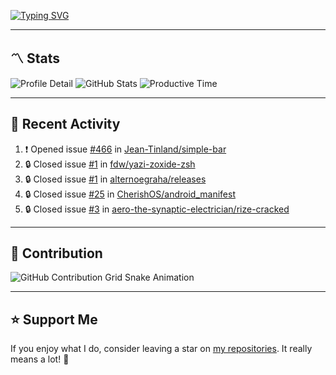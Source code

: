 [![Typing SVG](https://readme-typing-svg.demolab.com?font=&duration=2500&pause=100&center=true&vCenter=true&multiline=true&width=1000&height=60&lines=Hi+There!;Welcome+to+my+Github+profile+%F0%9F%91%8B)](https://git.io/typing-svg)

---

## 〽️ Stats

![Profile Detail](http://github-profile-summary-cards.vercel.app/api/cards/profile-details?username=phucleeuwu&theme=transparent)
![GitHub Stats](http://github-profile-summary-cards.vercel.app/api/cards/stats?username=phucleeuwu&theme=transparent)
![Productive Time](http://github-profile-summary-cards.vercel.app/api/cards/productive-time?username=phucleeuwu&theme=transparent&utcOffset=8)

---

## 📝 Recent Activity

<!--START_SECTION:activity-->
1. ❗ Opened issue [#466](https://github.com/Jean-Tinland/simple-bar/issues/466) in [Jean-Tinland/simple-bar](https://github.com/Jean-Tinland/simple-bar)
2. 🔒 Closed issue [#1](https://github.com/fdw/yazi-zoxide-zsh/issues/1) in [fdw/yazi-zoxide-zsh](https://github.com/fdw/yazi-zoxide-zsh)
3. 🔒 Closed issue [#1](https://github.com/alternoegraha/releases/issues/1) in [alternoegraha/releases](https://github.com/alternoegraha/releases)
4. 🔒 Closed issue [#25](https://github.com/CherishOS/android_manifest/issues/25) in [CherishOS/android_manifest](https://github.com/CherishOS/android_manifest)
5. 🔒 Closed issue [#3](https://github.com/aero-the-synaptic-electrician/rize-cracked/issues/3) in [aero-the-synaptic-electrician/rize-cracked](https://github.com/aero-the-synaptic-electrician/rize-cracked)
<!--END_SECTION:activity-->

<!--START_SECTION:waka-->

<!--END_SECTION:waka-->

---

## 🐍 Contribution

<picture>
  <source media="(prefers-color-scheme: dark)" srcset="https://raw.githubusercontent.com/phucleeuwu/phucleeuwu/output/github-contribution-grid-snake-dark.svg">
  <source media="(prefers-color-scheme: light)" srcset="https://raw.githubusercontent.com/phucleeuwu/phucleeuwu/output/github-contribution-grid-snake.svg">
  <img alt="GitHub Contribution Grid Snake Animation" src="https://raw.githubusercontent.com/phucleeuwu/phucleeuwu/output/github-contribution-grid-snake.svg">
</picture>

---

## ⭐ Support Me

If you enjoy what I do, consider leaving a star on [my repositories](https://github.com/phucleeuwu?tab=repositories&type=source). It really means a lot! 💙

